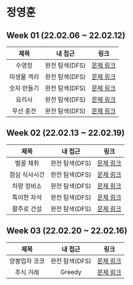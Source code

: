 # 정영훈
## Week 01 (22.02.06 ~ 22.02.12)
| 제목 | 내 접근 | 링크 |
| :---: | :---: | :---: |
| 수영장 | 완전 탐색(DFS) | [문제 링크](https://swexpertacademy.com/main/code/problem/problemDetail.do?contestProbId=AV5PpFQaAQMDFAUq) |
| 미생물 격리 | 완전 탐색(DFS) | [문제 링크](https://swexpertacademy.com/main/code/problem/problemDetail.do?contestProbId=AV597vbqAH0DFAVl)
| 숫자 만들기 | 완전 탐색(DFS) | [문제 링크](https://swexpertacademy.com/main/code/problem/problemDetail.do?contestProbId=AWIeRZV6kBUDFAVH)
| 요리사 | 완전 탐색(DFS) | [문제 링크](https://swexpertacademy.com/main/code/problem/problemDetail.do?contestProbId=AWIeUtVakTMDFAVH)
| 무선 충전 | 완전 탐색(DFS) | [문제 링크](https://swexpertacademy.com/main/code/problem/problemDetail.do?contestProbId=AWXRDL1aeugDFAUo)


## Week 02 (22.02.13 ~ 22.02.19)
| 제목 | 내 접근 | 링크 |
| :---: | :---: | :---: |
| 벌꿀 채취 | 완전 탐색(DFS) | [문제 링크](https://swexpertacademy.com/main/code/problem/problemDetail.do?contestProbId=AV5V4A46AdIDFAWu) |
| 점심 식사시간 | 완전 탐색(DFS) | [문제 링크](https://swexpertacademy.com/main/code/problem/problemDetail.do?contestProbId=AV5-BEE6AK0DFAVl)
| 차량 정비소 | 완전 탐색(DFS) | [문제 링크](https://swexpertacademy.com/main/code/problem/problemDetail.do?contestProbId=AV6c6bgaIuoDFAXy)
| 특이한 자석 | 완전 탐색(DFS) | [문제 링크](https://swexpertacademy.com/main/code/problem/problemDetail.do?contestProbId=AWIeV9sKkcoDFAVH)
| 활주로 건설 | 완전 탐색(DFS) | [문제 링크](https://swexpertacademy.com/main/code/problem/problemDetail.do?contestProbId=AWIeW7FakkUDFAVH)

## Week 03 (22.02.20 ~ 22.02.16)
| 제목 | 내 접근 | 링크 |
| :---: | :---: | :---: |
| 양봉업자 코코 | 완전 탐색(DFS) | [문제 링크](https://pro.mincoding.co.kr/enterprise/contest/ssafy_9/275/problem/A%ED%98%95_%EA%B8%B0%EC%B6%9C1) |
| 주식 거래 | Greedy | [문제 링크](https://pro.mincoding.co.kr/enterprise/contest/ssafy_9/275/problem/A%ED%98%95_%EA%B8%B0%EC%B6%9C2) |
